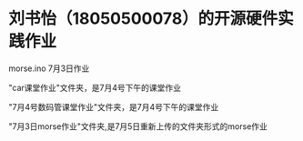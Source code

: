 # 刘书怡（18050500078）的开源硬件实践作业

morse.ino 7月3日作业

"car课堂作业"文件夹，是7月4号下午的课堂作业

"7月4号数码管课堂作业"文件夹，是7月4号下午的课堂作业

"7月3日morse作业"文件夹,是7月5日重新上传的文件夹形式的morse作业
